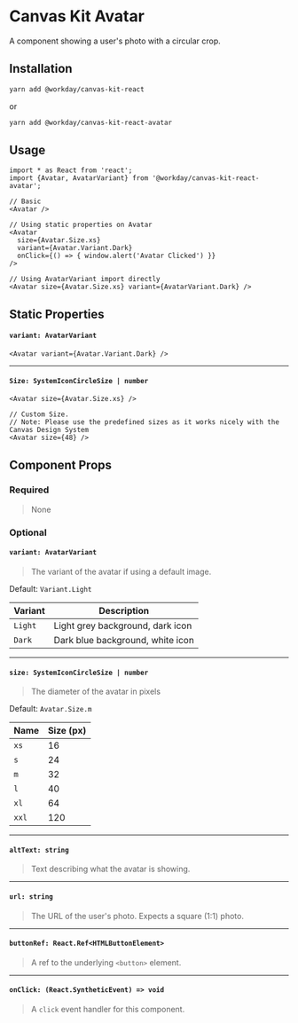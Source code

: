 # Canvas Kit Avatar

A component showing a user's photo with a circular crop.

## Installation

```sh
yarn add @workday/canvas-kit-react
```

or

```sh
yarn add @workday/canvas-kit-react-avatar
```

## Usage

```tsx
import * as React from 'react';
import {Avatar, AvatarVariant} from '@workday/canvas-kit-react-avatar';

// Basic
<Avatar />

// Using static properties on Avatar
<Avatar
  size={Avatar.Size.xs}
  variant={Avatar.Variant.Dark}
  onClick={() => { window.alert('Avatar Clicked') }}
/>

// Using AvatarVariant import directly
<Avatar size={Avatar.Size.xs} variant={AvatarVariant.Dark} />
```

## Static Properties

#### `variant: AvatarVariant`

```tsx
<Avatar variant={Avatar.Variant.Dark} />
```

---

#### `Size: SystemIconCircleSize | number`

```tsx
<Avatar size={Avatar.Size.xs} />

// Custom Size.
// Note: Please use the predefined sizes as it works nicely with the Canvas Design System
<Avatar size={48} />
```

## Component Props

### Required

> None

### Optional

#### `variant: AvatarVariant`

> The variant of the avatar if using a default image.

Default: `Variant.Light`

| Variant | Description                      |
| ------- | -------------------------------- |
| `Light` | Light grey background, dark icon |
| `Dark`  | Dark blue background, white icon |

---

#### `size: SystemIconCircleSize | number`

> The diameter of the avatar in pixels

Default: `Avatar.Size.m`

| Name  | Size (px) |
| ----- | --------- |
| `xs`  | 16        |
| `s`   | 24        |
| `m`   | 32        |
| `l`   | 40        |
| `xl`  | 64        |
| `xxl` | 120       |

---

#### `altText: string`

> Text describing what the avatar is showing.

---

#### `url: string`

> The URL of the user's photo. Expects a square (1:1) photo.

---

#### `buttonRef: React.Ref<HTMLButtonElement>`

> A ref to the underlying `<button>` element.

---

#### `onClick: (React.SyntheticEvent) => void`

> A `click` event handler for this component.
